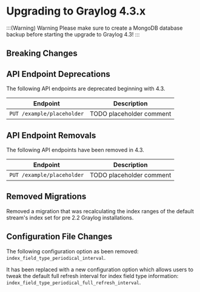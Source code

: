 Upgrading to Graylog 4.3.x
==========================

:::(Warning) Warning
Please make sure to create a MongoDB database backup before starting the upgrade to Graylog 4.3!
:::

## Breaking Changes

## API Endpoint Deprecations

The following API endpoints are deprecated beginning with 4.3.

| Endpoint                                    | Description                 |
| ------------------------------------------- | --------------------------- |
| `PUT /example/placeholder`                  | TODO placeholder comment    |

## API Endpoint Removals

The following API endpoints have been removed in 4.3.

| Endpoint                                    | Description                 |
| ------------------------------------------- | --------------------------- |
| `PUT /example/placeholder`                  | TODO placeholder comment    |

## Removed Migrations

Removed a migration that was recalculating the index ranges of the default stream's index set for
pre 2.2 Graylog installations.

## Configuration File Changes

The following configuration option as been removed: `index_field_type_periodical_interval`.

It has been replaced with a new configuration option which allows users to tweak the default full refresh interval for
index field type information: `index_field_type_periodical_full_refresh_interval`.
